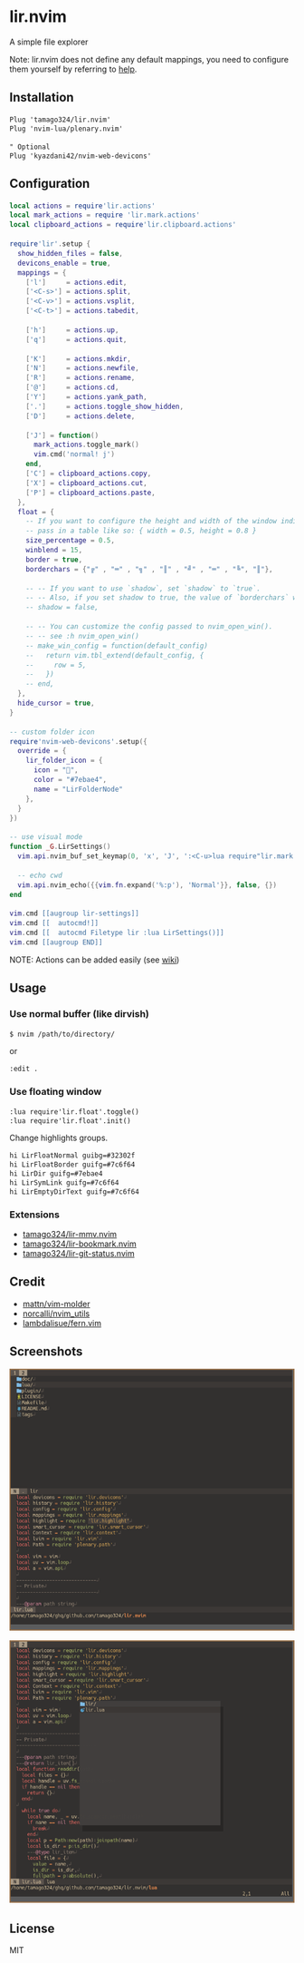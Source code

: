 # lir.nvim

A simple file explorer

Note: lir.nvim does not define any default mappings, you need to configure them yourself by referring to [help](doc/lir.txt).


## Installation

```vim
Plug 'tamago324/lir.nvim'
Plug 'nvim-lua/plenary.nvim'

" Optional
Plug 'kyazdani42/nvim-web-devicons'
```


## Configuration

```lua
local actions = require'lir.actions'
local mark_actions = require 'lir.mark.actions'
local clipboard_actions = require'lir.clipboard.actions'

require'lir'.setup {
  show_hidden_files = false,
  devicons_enable = true,
  mappings = {
    ['l']     = actions.edit,
    ['<C-s>'] = actions.split,
    ['<C-v>'] = actions.vsplit,
    ['<C-t>'] = actions.tabedit,

    ['h']     = actions.up,
    ['q']     = actions.quit,

    ['K']     = actions.mkdir,
    ['N']     = actions.newfile,
    ['R']     = actions.rename,
    ['@']     = actions.cd,
    ['Y']     = actions.yank_path,
    ['.']     = actions.toggle_show_hidden,
    ['D']     = actions.delete,

    ['J'] = function()
      mark_actions.toggle_mark()
      vim.cmd('normal! j')
    end,
    ['C'] = clipboard_actions.copy,
    ['X'] = clipboard_actions.cut,
    ['P'] = clipboard_actions.paste,
  },
  float = {
    -- If you want to configure the height and width of the window individually,
    -- pass in a table like so: { width = 0.5, height = 0.8 }
    size_percentage = 0.5,
    winblend = 15,
    border = true,
    borderchars = {"╔" , "═" , "╗" , "║" , "╝" , "═" , "╚", "║"},

    -- -- If you want to use `shadow`, set `shadow` to `true`.
    -- -- Also, if you set shadow to true, the value of `borderchars` will be ignored.
    -- shadow = false,

    -- -- You can customize the config passed to nvim_open_win().
    -- -- see :h nvim_open_win()
    -- make_win_config = function(default_config)
    --   return vim.tbl_extend(default_config, {
    --     row = 5,
    --   })
    -- end,
  },
  hide_cursor = true,
}

-- custom folder icon
require'nvim-web-devicons'.setup({
  override = {
    lir_folder_icon = {
      icon = "",
      color = "#7ebae4",
      name = "LirFolderNode"
    },
  }
})

-- use visual mode
function _G.LirSettings()
  vim.api.nvim_buf_set_keymap(0, 'x', 'J', ':<C-u>lua require"lir.mark.actions".toggle_mark("v")<CR>', {noremap = true, silent = true})

  -- echo cwd
  vim.api.nvim_echo({{vim.fn.expand('%:p'), 'Normal'}}, false, {})
end

vim.cmd [[augroup lir-settings]]
vim.cmd [[  autocmd!]]
vim.cmd [[  autocmd Filetype lir :lua LirSettings()]]
vim.cmd [[augroup END]]
```

NOTE: Actions can be added easily (see [wiki](https://github.com/tamago324/lir.nvim/wiki/Custom-actions))

## Usage

### Use normal buffer (like dirvish)

```sh
$ nvim /path/to/directory/
```

or

```vim
:edit .
```

### Use floating window

```
:lua require'lir.float'.toggle()
:lua require'lir.float'.init()
```

Change highlights groups.

```viml
hi LirFloatNormal guibg=#32302f
hi LirFloatBorder guifg=#7c6f64
hi LirDir guifg=#7ebae4
hi LirSymLink guifg=#7c6f64
hi LirEmptyDirText guifg=#7c6f64
```


### Extensions

* [tamago324/lir-mmv.nvim](https://github.com/tamago324/lir-mmv.nvim)
* [tamago324/lir-bookmark.nvim](https://github.com/tamago324/lir-bookmark.nvim)
* [tamago324/lir-git-status.nvim](https://github.com/tamago324/lir-git-status.nvim)


## Credit

* [mattn/vim-molder](https://github.com/mattn/vim-molder)
* [norcalli/nvim_utils](https://github.com/norcalli/nvim_utils)
* [lambdalisue/fern.vim](https://github.com/lambdalisue/fern.vim)

## Screenshots

![](https://github.com/tamago324/images/blob/master/lir.nvim/lir-normal.png)

![](https://github.com/tamago324/images/blob/master/lir.nvim/lir-float.png)


## License

MIT
